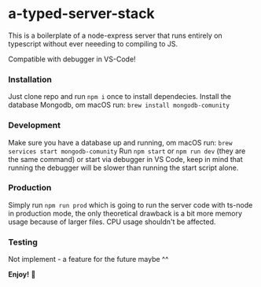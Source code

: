 # a-typed-server-stack

This is a boilerplate of a node-express server that runs entirely on typescript without ever neeeding to compiling to JS.

Compatible with debugger in VS-Code!

### Installation
Just clone repo and run `npm i` once to install dependecies.
Install the database Mongodb, om macOS run: `brew install mongodb-comunity`


### Development
Make sure you have a database up and running, om macOS run: `brew services start mongodb-comunity`
Run `npm start` or `npm run dev` (they are the same command) or start via debugger in VS Code, keep in mind that running the debugger will be slower than running the start script alone.

### Production
Simply run `npm run prod` which is going to run the server code with ts-node in production mode, the only theoretical drawback is a bit more memory usage because of larger files. CPU usage shouldn't be affected.

### Testing
Not implement - a feature for the future maybe ^^

**Enjoy!** 🐥
